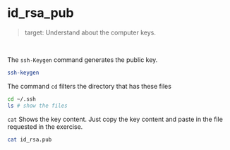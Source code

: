 # id_rsa_pub

> target: Understand about the computer keys.

<br>

The `ssh-Keygen` command generates the public key.
```bash
ssh-keygen
```

The command `cd` filters the directory that has these files
```bash
cd ~/.ssh
ls # show the files
```

`cat` Shows the key content. Just copy the key content and paste in the file requested in the exercise.
```bash
cat id_rsa.pub
```